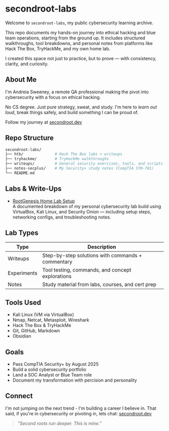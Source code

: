 # secondroot-labs

Welcome to `secondroot-labs`, my public cybersecurity learning archive.

This repo documents my hands-on journey into ethical hacking and blue team operations, starting from the ground up.  It includes structured walkthroughs, tool breakdowns, and personal notes from platforms like Hack The Box, TryHackMe, and my own home lab.

I created this space not just to practice, but to prove — with consistency, clarity, and curiosity.



## About Me

I'm Andreia Sweeney, a remote QA professional making the pivot into cybersecurity with a focus on ethical hacking.

No CS degree. Just pure strategy, sweat, and study. I'm here to *learn out loud*, break things safely, and build something I can be proud of.  


Follow my journey at [secondroot.dev](https://secondroot.dev)



## Repo Structure

```bash
secondroot-labs/
├── htb/              # Hack The Box labs + writeups
├── tryhackme/        # TryHackMe walkthroughs
├── writeups/         # General security exercises, tools, and scripts
├── notes-secplus/    # My Security+ study notes (CompTIA SY0-701)
└── README.md
```
## Labs & Write-Ups

- [RootGenesis Home Lab Setup](./write-ups/rootgenesis-lab.md)  
  A documented breakdown of my personal cybersecurity lab build using VirtualBox, Kali Linux, and Security Onion — including setup steps, networking configs, and troubleshooting notes.


## Lab Types

| Type         | Description                                      |
|--------------|--------------------------------------------------|
| Writeups   | Step-by-step solutions with commands + commentary|
| Experiments| Tool testing, commands, and concept explorations |
| Notes      | Study material from labs, courses, and cert prep  |


## Tools Used
- Kali Linux (VM via VirtualBox)
- Nmap, Netcat, Metasploit, Wireshark
- Hack The Box & TryHackMe
- Git, GitHub, Markdown
- Obsidian

## Goals 
- Pass CompTIA Security+ by August 2025
- Build a solid cybersecurity portfolio
- Land a SOC Analyst or Blue Team role
- Document my transformation with percision and personality

## Connect
I'm not jumping on the next trend - I'm building a career I believe in. 
That said, if you're in cybersecurity or pivoting in, lets chat: [secondroot.dev](https://secondroot.dev)



> *"Second roots run deeper. This is mine."*

